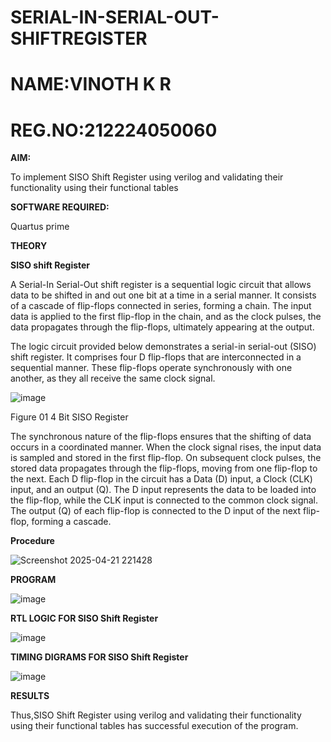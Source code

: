 # SERIAL-IN-SERIAL-OUT-SHIFTREGISTER
# NAME:VINOTH K R
# REG.NO:212224050060
**AIM:**

To implement  SISO Shift Register using verilog and validating their functionality using their functional tables

**SOFTWARE REQUIRED:**

Quartus prime

**THEORY**

**SISO shift Register**

A Serial-In Serial-Out shift register is a sequential logic circuit that allows data to be shifted in and out one bit at a time in a serial manner. It consists of a cascade of flip-flops connected in series, forming a chain. The input data is applied to the first flip-flop in the chain, and as the clock pulses, the data propagates through the flip-flops, ultimately appearing at the output.

The logic circuit provided below demonstrates a serial-in serial-out (SISO) shift register. It comprises four D flip-flops that are interconnected in a sequential manner. These flip-flops operate synchronously with one another, as they all receive the same clock signal.

![image](https://github.com/naavaneetha/SERIAL-IN-SERIAL-OUT-SHIFTREGISTER/assets/154305477/e81c4072-37f9-46c6-8145-566764b74c3a)

Figure 01 4 Bit SISO Register

The synchronous nature of the flip-flops ensures that the shifting of data occurs in a coordinated manner. When the clock signal rises, the input data is sampled and stored in the first flip-flop. On subsequent clock pulses, the stored data propagates through the flip-flops, moving from one flip-flop to the next.
Each D flip-flop in the circuit has a Data (D) input, a Clock (CLK) input, and an output (Q). The D input represents the data to be loaded into the flip-flop, while the CLK input is connected to the common clock signal. The output (Q) of each flip-flop is connected to the D input of the next flip-flop, forming a cascade.

**Procedure**

![Screenshot 2025-04-21 221428](https://github.com/user-attachments/assets/f892de61-6fd0-4b58-a14c-8c1d0f7827f3)



**PROGRAM**



![image](https://github.com/user-attachments/assets/247dfc34-091d-417b-8e15-a1d83789e545)


**RTL LOGIC FOR SISO Shift Register**


![image](https://github.com/user-attachments/assets/3b90564f-ccd4-402b-90bb-7f5fd5f07835)





**TIMING DIGRAMS FOR SISO Shift Register**

![image](https://github.com/user-attachments/assets/b25c5ef6-7aa3-4e8d-8595-66863f7bbac0)


**RESULTS**

Thus,SISO Shift Register using verilog and validating their functionality using their functional tables has successful execution of the program.
